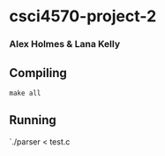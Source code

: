 # csci4570-project-2
### Alex Holmes & Lana Kelly

## Compiling
`make all`

## Running
`./parser < test.c